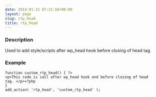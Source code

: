 ```yaml
---
date: 2014-01-21 07:21:50+00:00
layout: page
slug: rtp_head
title: rtp_head
---
```


### Description


Used to add style/scripts after wp_head hook before closing of head tag.


### Example



    
    function custom_rtp_head() { ?>
    <p>This code is call after wp_head hook and before closing of head tag. </p><?php
    }
    add_action( 'rtp_head', 'custom_rtp_head' );
